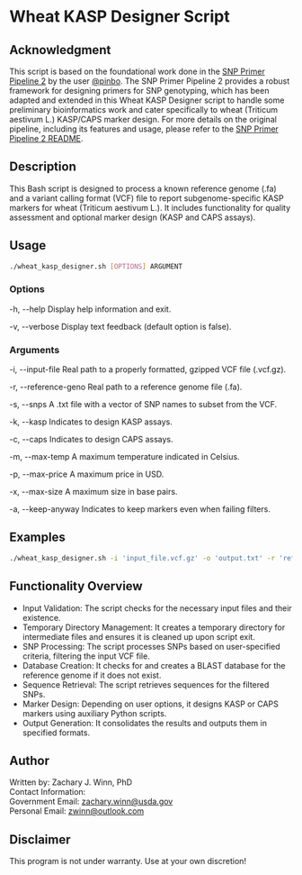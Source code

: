 # Wheat KASP Designer Script

## Acknowledgment
This script is based on the foundational work done in the [SNP Primer Pipeline 2](https://github.com/pinbo/snp_primer_pipeline2?tab=readme-ov-file) by the user [@pinbo](https://github.com/pinbo). The SNP Primer Pipeline 2 provides a robust framework for designing primers for SNP genotyping, which has been adapted and extended in this Wheat KASP Designer script to handle some preliminary bioinformatics work and cater specifically to wheat (Triticum aestivum L.) KASP/CAPS marker design. For more details on the original pipeline, including its features and usage, please refer to the [SNP Primer Pipeline 2 README](https://github.com/pinbo/SNP_Primer_Pipeline2/blob/master/README.md).

## Description
This Bash script is designed to process a known reference genome (.fa) and a variant calling format (VCF) file to report subgenome-specific KASP markers for wheat (Triticum aestivum L.). It includes functionality for quality assessment and optional marker design (KASP and CAPS assays).

## Usage
```bash
./wheat_kasp_designer.sh [OPTIONS] ARGUMENT
```

### Options
-h, --help
Display help information and exit.

-v, --verbose
Display text feedback (default option is false).

### Arguments
-i, --input-file
Real path to a properly formatted, gzipped VCF file (.vcf.gz).

-r, --reference-geno
Real path to a reference genome file (.fa).

-s, --snps
A .txt file with a vector of SNP names to subset from the VCF.

-k, --kasp
Indicates to design KASP assays.

-c, --caps
Indicates to design CAPS assays.

-m, --max-temp
A maximum temperature indicated in Celsius.

-p, --max-price
A maximum price in USD.

-x, --max-size
A maximum size in base pairs.

-a, --keep-anyway
Indicates to keep markers even when failing filters.

## Examples

```bash
./wheat_kasp_designer.sh -i 'input_file.vcf.gz' -o 'output.txt' -r 'reference_genome.fa' -s 'snps.txt' -k -m 63 -p 200 -x 25 -v
```

## Functionality Overview
- Input Validation: The script checks for the necessary input files and their existence.
- Temporary Directory Management: It creates a temporary directory for intermediate files and ensures it is cleaned up upon script exit.
- SNP Processing: The script processes SNPs based on user-specified criteria, filtering the input VCF file.
- Database Creation: It checks for and creates a BLAST database for the reference genome if it does not exist.
- Sequence Retrieval: The script retrieves sequences for the filtered SNPs.
- Marker Design: Depending on user options, it designs KASP or CAPS markers using auxiliary Python scripts.
- Output Generation: It consolidates the results and outputs them in specified formats.

## Author
Written by: Zachary J. Winn, PhD<br>
Contact Information:<br>
  Government Email: zachary.winn@usda.gov <br>
  Personal Email: zwinn@outlook.com <br>

## Disclaimer
This program is not under warranty. Use at your own discretion!
